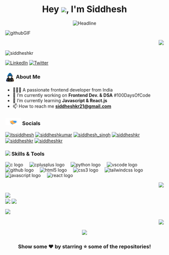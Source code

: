 <h1 align="center">Hey <img src="https://media.giphy.com/media/hvRJCLFzcasrR4ia7z/giphy.gif" width="35">, I'm Siddhesh</h1>
<div align=center>
<img src="https://readme-typing-svg.herokuapp.com?color=%236FDA44&size=32&center=true&vCenter=true&width=600&height=50&lines=Computer+Science+Student;Web+Developer;Open-Source+Enthusiast" alt="Headline" />
</div>

![githubGIF](https://github.com/Siddheshkr/siddheshkr/assets/84951276/bf710155-b3f8-46e6-a1cc-03501324aa66)

<p  align="right">
<img src="https://user-images.githubusercontent.com/73097560/115834477-dbab4500-a447-11eb-908a-139a6edaec5c.gif">             
<br>

<p align="left"> <img src="https://komarev.com/ghpvc/?username=siddheshkr&label=Profile%20views&color=0e75b6&style=flat" alt="siddheshkr" /> </p>

[![LinkedIn](https://img.shields.io/badge/LinkedIn-%230077B5.svg?logo=linkedin&logoColor=white)](https://linkedin.com/in/siddheshkumar) [![Twitter](https://img.shields.io/badge/Twitter-%231DA1F2.svg?logo=Twitter&logoColor=white)](https://twitter.com/itssiddhesh) 

<h3 align="left"><img src="https://github.com/0xAbdulKhalid/0xAbdulKhalid/raw/main/assets/mdImages/about_me.gif" width = 30px align="center"> About Me </h3>

- 👨🏻‍💻 A passionate frontend developer from India 
- 🔭 I’m currently working on **Frontend Dev. & DSA** #100DaysOfCode
- 🌱 I’m currently learning **Javascript & React.js** 
- 📫 How to reach me **siddheshkr21@gmail.com**

<h3 align="left"><img src="https://github.com/0xAbdulKhalid/0xAbdulKhalid/raw/main/assets/mdImages/handshake.gif" width=50px> Socials</h3>
<p align="left">
<a href="https://twitter.com/itssiddhesh" target="blank"><img align="center" src="https://raw.githubusercontent.com/rahuldkjain/github-profile-readme-generator/master/src/images/icons/Social/twitter.svg" alt="itssiddhesh" height="30" width="40" /></a>
<a href="https://linkedin.com/in/siddheshkumar" target="blank"><img align="center" src="https://raw.githubusercontent.com/rahuldkjain/github-profile-readme-generator/master/src/images/icons/Social/linked-in-alt.svg" alt="siddheshkumar" height="30" width="40" /></a>
<a href="https://instagram.com/siddhesh_singh" target="blank"><img align="center" src="https://raw.githubusercontent.com/rahuldkjain/github-profile-readme-generator/master/src/images/icons/Social/instagram.svg" alt="siddhesh_singh" height="30" width="40" /></a>
<a href="https://www.codechef.com/users/siddheshkr" target="blank"><img align="center" src="https://cdn.jsdelivr.net/npm/simple-icons@3.1.0/icons/codechef.svg" alt="siddheshkr" height="30" width="40" /></a>
<a href="https://www.hackerrank.com/siddheshkr" target="blank"><img align="center" src="https://raw.githubusercontent.com/rahuldkjain/github-profile-readme-generator/master/src/images/icons/Social/hackerrank.svg" alt="siddheshkr" height="30" width="40" /></a>
<a href="https://www.leetcode.com/siddheshkr" target="blank"><img align="center" src="https://raw.githubusercontent.com/rahuldkjain/github-profile-readme-generator/master/src/images/icons/Social/leet-code.svg" alt="siddheshkr" height="30" width="40" /></a>
</p>

<h3 align="left"><img src="https://media2.giphy.com/media/QssGEmpkyEOhBCb7e1/giphy.gif?cid=ecf05e47a0n3gi1bfqntqmob8g9aid1oyj2wr3ds3mg700bl&rid=giphy.gif" width ="25"> Skills & Tools</h3> 
<div align="left">
  <img src="https://skillicons.dev/icons?i=c" height="40" alt="c logo"  />
  <img width="12" />
  <img src="https://skillicons.dev/icons?i=cpp" height="40" alt="cplusplus logo"  />
  <img width="12" />
  <img src="https://skillicons.dev/icons?i=py" height="40" alt="python logo"  />
  <img width="12" />
  <img src="https://skillicons.dev/icons?i=vscode" height="40" alt="vscode logo"  />
  <img width="12" />
  <img src="https://skillicons.dev/icons?i=github" height="40" alt="github logo"  />
  <img width="12" />
  <img src="https://skillicons.dev/icons?i=html" height="40" alt="html5 logo"  />
  <img width="12" />
  <img src="https://skillicons.dev/icons?i=css" height="40" alt="css3 logo"  />
  <img width="12" />
  <img src="https://skillicons.dev/icons?i=tailwind" height="40" alt="tailwindcss logo"  />
  <img width="12" />
  <img src="https://skillicons.dev/icons?i=js" height="40" alt="javascript logo"  />
  <img width="12" />
  <img src="https://skillicons.dev/icons?i=react" height="40" alt="react logo"  />
</div>

<p  align="right">
<img src="https://user-images.githubusercontent.com/73097560/115834477-dbab4500-a447-11eb-908a-139a6edaec5c.gif">             
<br>

![](https://github-readme-stats.vercel.app/api/top-langs/?username=siddheshkr&theme=dark&hide_border=true&include_all_commits=false&count_private=false&layout=compact) <br/>
![](https://github-readme-stats.vercel.app/api?username=siddheshkr&theme=dark&hide_border=true&include_all_commits=false&count_private=false)
![](https://github-readme-streak-stats.herokuapp.com/?user=siddheshkr&theme=dark&hide_border=true)<br/>

![](https://quotes-github-readme.vercel.app/api?type=horizontal&theme=dark)


<p  align="right">
<img src="https://user-images.githubusercontent.com/73097560/115834477-dbab4500-a447-11eb-908a-139a6edaec5c.gif">             
<br>

<p align="center"">
<img src="https://media.giphy.com/media/jpVnC65DmYeyRL4LHS/giphy.gif" width="20%">
</p>


<h3 align="center"> Show some ❤️ by starring ⭐ some of the repositories! </h3>

